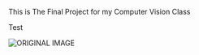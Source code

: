 This is The Final Project for my Computer Vision Class

Test

![ORIGINAL IMAGE](https://github.com/user-attachments/assets/55c4d4bf-2dce-45de-9d03-23d2f4b5447e)
